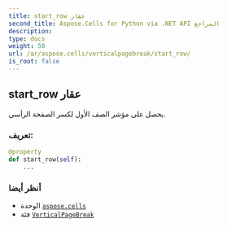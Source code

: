 ```yaml
---
title: start_row عقار
second_title: Aspose.Cells for Python via .NET API المراجع
description:
type: docs
weight: 50
url: /ar/aspose.cells/verticalpagebreak/start_row/
is_root: false
---
```

##  start_row عقار

يحصل على مؤشر الصف الأول لكسر الصفحة الرأسي.
###  تعريف:
```python
@property
def start_row(self):
    ...
```

###  أنظر أيضا
* الوحدة [`aspose.cells`](../../)
* فئة [`VerticalPageBreak`](/cells/python-net/ar/aspose.cells/verticalpagebreak)
